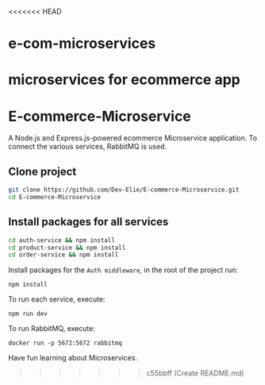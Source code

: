 <<<<<<< HEAD
# e-com-microservices
microservices for ecommerce app
=======
# E-commerce-Microservice
A Node.js and Express.js-powered ecommerce Microservice application. To connect the various services, RabbitMQ is used.

## Clone project

```bash
git clone https://github.com/Dev-Elie/E-commerce-Microservice.git
cd E-commerce-Microservice
```

## Install packages for all services
```bash
cd auth-service && npm install
cd product-service && npm install
cd order-service && npm install
```
Install packages for the `Auth middleware`, in the root of the project run:

`npm install`

To run each service, execute:

`npm run dev`

To run RabbitMQ, execute:

`docker run -p 5672:5672 rabbitmq`

Have fun learning about Microservices.
>>>>>>> c55bbff (Create README.md)
